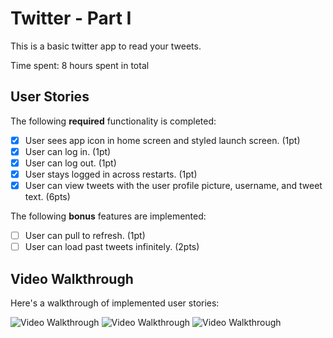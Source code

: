 # Twitter - Part I

This is a basic twitter app to read your tweets.

Time spent: 8 hours spent in total

## User Stories

The following **required** functionality is completed:

- [x] User sees app icon in home screen and styled launch screen. (1pt)
- [x] User can log in. (1pt)
- [x] User can log out. (1pt)
- [x] User stays logged in across restarts. (1pt)
- [x] User can view tweets with the user profile picture, username, and tweet text. (6pts)

The following **bonus** features are implemented:

- [ ] User can pull to refresh. (1pt)
- [ ] User can load past tweets infinitely. (2pts)

## Video Walkthrough

Here's a walkthrough of implemented user stories:

<img src='https://imgur.com/M9qijSt.gif' title='Video Walkthrough' width='' alt='Video Walkthrough' />
<img src='https://imgur.com/HNQcFnm.gif' title='Video Walkthrough' width='' alt='Video Walkthrough' />
<img src='https://imgur.com/Sil58QU.gif' title='Video Walkthrough' width='' alt='Video Walkthrough' />
